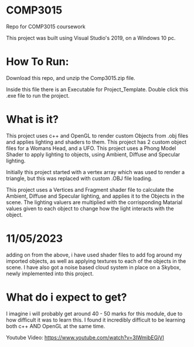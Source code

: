# COMP3015
Repo for COMP3015 coursework

This project was built using Visual Studio's 2019, on a Windows 10 pc.

<H1> How To Run: </H1>
Download this repo, and unzip the Comp3015.zip file.

Inside this file there is an Executable for Project_Template. Double click this .exe file to run the project.

<H1> What is it? </H1>
This project uses c++ and OpenGL to render custom Objects from .obj files and applies lighting and shaders to them. This project has 2 custom object files for a Womans Head, and a UFO. This project uses a Phong Model Shader to apply lighting to objects, using Ambient, Diffuse and Specular lighting.

Initially this project started with a vertex array which was used to render a triangle, but this was replaced with custom .OBJ file loading.

This project uses a Vertices and Fragment shader file to calculate the Ambient, Diffuse and Specular lighting, and applies it to the Objects in the scene. The lighting valuers are multiplied with the corrisponding Matarial values given to each object to change how the light interacts with the object.

<H1> 11/05/2023 </H1>
adding on from the above, i have used shader files to add fog around my imported objects, as well as applying textures to each of the objects in the scene. I have also got a noise based cloud system in place on a Skybox, newly implemented into this project.

<H1> What do i expect to get? </H1>

I imagine i will probably get around 40 - 50 marks for this module, due to how difficult it was to learn this. I found it incredibly difficult to be learning both c++ AND OpenGL at the same time.



Youtube Video: https://www.youtube.com/watch?v=3IWmibEGjVI 

